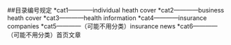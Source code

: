##目录编号规定
*cat1————individual heath cover
*cat2————business heath cover
*cat3————health information
*cat4————insurance companies
*cat5————（可能不用分类）insurance news
*cat6————（可能不用分类）首页文章
